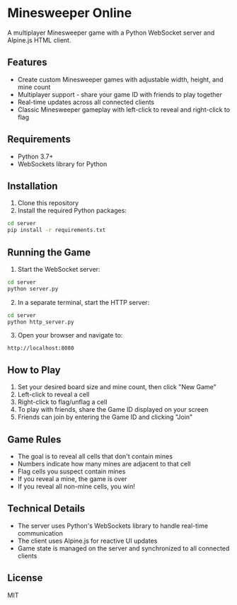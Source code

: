 # Minesweeper Online

A multiplayer Minesweeper game with a Python WebSocket server and Alpine.js HTML client.

## Features

- Create custom Minesweeper games with adjustable width, height, and mine count
- Multiplayer support - share your game ID with friends to play together
- Real-time updates across all connected clients
- Classic Minesweeper gameplay with left-click to reveal and right-click to flag

## Requirements

- Python 3.7+
- WebSockets library for Python

## Installation

1. Clone this repository
2. Install the required Python packages:

```bash
cd server
pip install -r requirements.txt
```

## Running the Game

1. Start the WebSocket server:

```bash
cd server
python server.py
```

2. In a separate terminal, start the HTTP server:

```bash
cd server
python http_server.py
```

3. Open your browser and navigate to:

```
http://localhost:8080
```

## How to Play

1. Set your desired board size and mine count, then click "New Game"
2. Left-click to reveal a cell
3. Right-click to flag/unflag a cell
4. To play with friends, share the Game ID displayed on your screen
5. Friends can join by entering the Game ID and clicking "Join"

## Game Rules

- The goal is to reveal all cells that don't contain mines
- Numbers indicate how many mines are adjacent to that cell
- Flag cells you suspect contain mines
- If you reveal a mine, the game is over
- If you reveal all non-mine cells, you win!

## Technical Details

- The server uses Python's WebSockets library to handle real-time communication
- The client uses Alpine.js for reactive UI updates
- Game state is managed on the server and synchronized to all connected clients

## License

MIT
